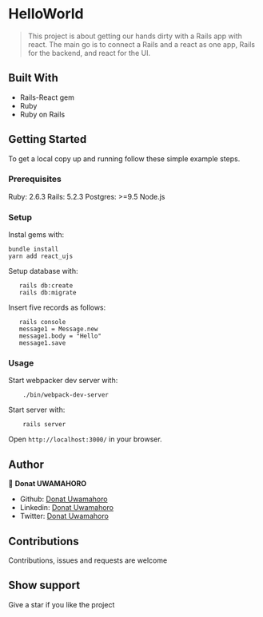 # HelloWorld 
> This project is about getting our hands dirty with a Rails app with react. The main go is to connect a Rails and a react as one app, Rails for the backend, and react for the UI.

## Built With
- Rails-React gem
- Ruby
- Ruby on Rails

## Getting Started

To get a local copy up and running follow these simple example steps.

### Prerequisites

Ruby: 2.6.3
Rails: 5.2.3
Postgres: >=9.5
Node.js

### Setup

Instal gems with:

```
bundle install
yarn add react_ujs
```

Setup database with:

```
   rails db:create
   rails db:migrate
```
Insert five records as follows:

```
   rails console
   message1 = Message.new
   message1.body = "Hello"
   message1.save
```

### Usage

Start webpacker dev server with:

```
    ./bin/webpack-dev-server
```

Start server with:

```
    rails server
```

Open `http://localhost:3000/` in your browser.

## Author

👤 **Donat UWAMAHORO**

- Github: [Donat Uwamahoro](https://github.com/uwadonat)
- Linkedin: [Donat Uwamahoro](https://www.linkedin.com/in/uwadonat)
- Twitter: [Donat Uwamahoro](https://twitter.com/uwahoroDonat)

## Contributions

Contributions, issues and requests are welcome

## Show support

Give a star if you like the project
